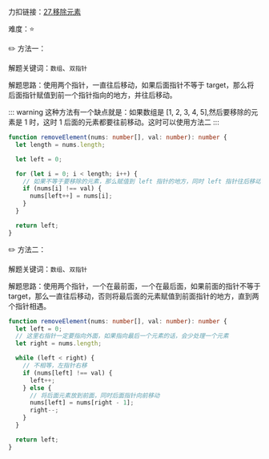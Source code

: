 力扣链接：<a href="https://leetcode.cn/problems/remove-element/description/" target="_blank">27.移除元素</a>

难度：⭐ <br/>

✏️ 方法一：<br/>

解题关键词：`数组`、`双指针`<br />

解题思路：使用两个指针，一直往后移动，如果后面指针不等于 target，那么将后面指针赋值到前一个指针指向的地方，并往后移动。<br />

::: warning
这种方法有一个缺点就是：如果数组是 [1, 2, 3, 4, 5],然后要移除的元素是 1 时，这时 1 后面的元素都要往前移动。这时可以使用方法二
:::

```typescript
function removeElement(nums: number[], val: number): number {
  let length = nums.length;

  let left = 0;

  for (let i = 0; i < length; i++) {
    // 如果不等于要移除的元素，那么赋值到 left 指针的地方，同时 left 指针往后移动
    if (nums[i] !== val) {
      nums[left++] = nums[i];
    }
  }

  return left;
}
```

✏️ 方法二：<br/>

解题关键词：`数组`、`双指针`<br />

解题思路：使用两个指针，一个在最前面，一个在最后面，如果前面的指针不等于 target，那么一直往后移动，否则将最后面的元素赋值到前面指针的地方，直到两个指针相遇。<br />

```typescript
function removeElement(nums: number[], val: number): number {
  let left = 0;
  // 这里右指针一定要指向外面，如果指向最后一个元素的话，会少处理一个元素
  let right = nums.length;

  while (left < right) {
    // 不相等，左指针右移
    if (nums[left] !== val) {
      left++;
    } else {
      // 将后面元素放到前面，同时后面指针向前移动
      nums[left] = nums[right - 1];
      right--;
    }
  }

  return left;
}
```
